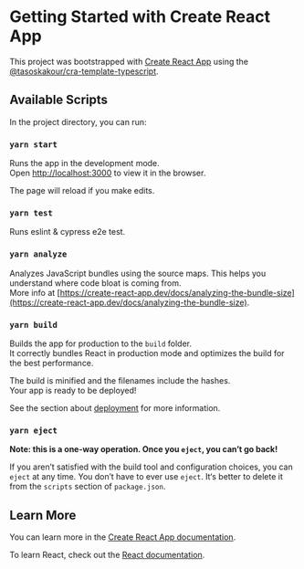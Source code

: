 # Getting Started with Create React App

This project was bootstrapped with [Create React App](https://github.com/facebook/create-react-app) using the [@tasoskakour/cra-template-typescript](https://github.com/tasoskakour/cra-template-typescript).

## Available Scripts

In the project directory, you can run:

### `yarn start`

Runs the app in the development mode.\
Open [http://localhost:3000](http://localhost:3000) to view it in the browser.

The page will reload if you make edits.

### `yarn test`

Runs eslint & cypress e2e test.

### `yarn analyze`

Analyzes JavaScript bundles using the source maps. This helps you understand where code bloat is coming from.\
More info at [https://create-react-app.dev/docs/analyzing-the-bundle-size](https://create-react-app.dev/docs/analyzing-the-bundle-size).

### `yarn build`

Builds the app for production to the `build` folder.\
It correctly bundles React in production mode and optimizes the build for the best performance.

The build is minified and the filenames include the hashes.\
Your app is ready to be deployed!

See the section about [deployment](https://facebook.github.io/create-react-app/docs/deployment) for more information.

### `yarn eject`

**Note: this is a one-way operation. Once you `eject`, you can’t go back!**

If you aren’t satisfied with the build tool and configuration choices, you can `eject` at any time. You don’t have to ever use `eject`. It‘s better to delete it from the `scripts` section of `package.json`.

## Learn More

You can learn more in the [Create React App documentation](https://facebook.github.io/create-react-app/docs/getting-started).

To learn React, check out the [React documentation](https://reactjs.org/).
